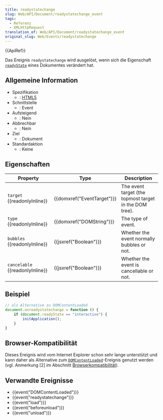 ```yaml
---
title: readystatechange
slug: Web/API/Document/readystatechange_event
tags:
  - Referenz
  - XMLHttpRequest
translation_of: Web/API/Document/readystatechange_event
original_slug: Web/Events/readystatechange
---
```

{{ApiRef}}

Das Ereignis `readystatechange` wird ausgelöst, wenn sich die Eigenschaft [`readyState`](/de/docs/DOM/document.readyState) eines Dokumentes verändert hat.

## Allgemeine Information

- Spezifikation
  - : [HTML5](http://www.whatwg.org/specs/web-apps/current-work/multipage/dom.html#current-document-readiness)
- Schnittstelle
  - : Event
- Aufsteigend
  - : Nein
- Abbrechbar
  - : Nein
- Ziel
  - : Dokument
- Standardaktion
  - : Keine

## Eigenschaften

| Property                              | Type                                 | Description                                            |
| ------------------------------------- | ------------------------------------ | ------------------------------------------------------ |
| `target` {{readonlyInline}}     | {{domxref("EventTarget")}} | The event target (the topmost target in the DOM tree). |
| `type` {{readonlyInline}}       | {{domxref("DOMString")}}     | The type of event.                                     |
| `bubbles` {{readonlyInline}}    | {{jsxref("Boolean")}}         | Whether the event normally bubbles or not.             |
| `cancelable` {{readonlyInline}} | {{jsxref("Boolean")}}         | Whether the event is cancellable or not.               |

## Beispiel

```js
// als Alternative zu DOMContentLoaded
document.onreadystatechange = function () {
    if (document.readyState == "interactive") {
        initApplication();
    }
}
```

## Browser-Kompatibilität

Dieses Ereignis wird vom Internet Explorer schon sehr lange unterstützt und kann daher als Alternative zum [`DOMContentLoaded`](</de/docs/Mozilla_event_reference/DOMContentLoaded_(event)>)-Ereignis genutzt werden (vgl. Anmerkung \[2] im Abschnitt [Browserkompatibilität](/de/docs/Web/Events/DOMContentLoaded#Browserkompatibilität)).

## Verwandte Ereignisse

- {{event("DOMContentLoaded")}}
- {{event("readystatechange")}}
- {{event("load")}}
- {{event("beforeunload")}}
- {{event("unload")}}
